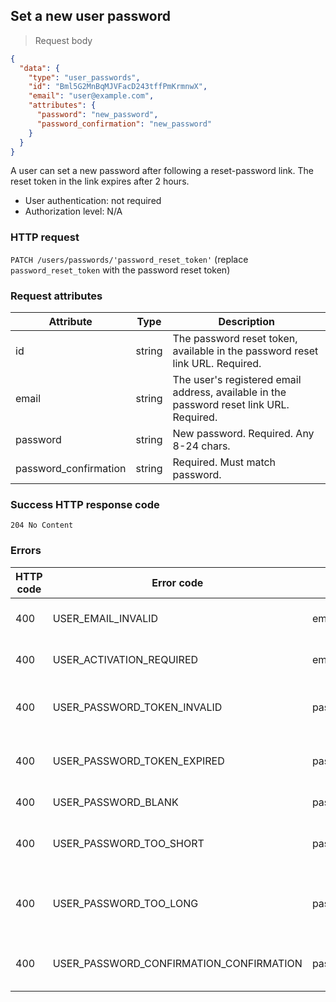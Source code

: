 ## Set a new user password

> Request body

```JSON
{
  "data": {
    "type": "user_passwords",
    "id": "Bml5G2MnBqMJVFacD243tffPmKrmnwX",
    "email": "user@example.com",
    "attributes": {
      "password": "new_password",
      "password_confirmation": "new_password"
    }
  }
}
```

A user can set a new password after following a reset-password link. The reset token in the link expires after 2 hours.

* User authentication: not required
* Authorization level: N/A

### HTTP request

`PATCH /users/passwords/'password_reset_token'` (replace `password_reset_token` with the password reset token)

### Request attributes

Attribute | Type | Description
--------- | ---- | -----------
id | string | The password reset token, available in the password reset link URL. Required.
email | string | The user's registered email address, available in the password reset link URL. Required.
password | string | New password. Required. Any 8-24 chars.
password_confirmation | string | Required. Must match password.

### Success HTTP response code

`204 No Content`

### Errors

HTTP code | Error code | Pointer | Title | Detail
--------- | ---------- | ------- | ----- | ------
400 | USER_EMAIL_INVALID | email | User not found. | Invalid email address.
400 | USER_ACTIVATION_REQUIRED | email | User activation required. | User not yet activated.
400 | USER_PASSWORD_TOKEN_INVALID | password_reset_token | Cannot reset user password. | Password reset token invalid.
400 | USER_PASSWORD_TOKEN_EXPIRED | password_reset_token | Cannot reset user password. | Password reset token expired.
400 | USER_PASSWORD_BLANK | password | Password is required.
400 | USER_PASSWORD_TOO_SHORT | password | Password cannot be less than 8 characters.
400 | USER_PASSWORD_TOO_LONG | password | Password cannot be more than 24 characters.
400 | USER_PASSWORD_CONFIRMATION_CONFIRMATION | password_confirmation | Password and confirmation must match.
